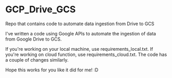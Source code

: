 # GCP_Drive_GCS
Repo that contains code to automate data ingestion from Drive to GCS

I've written a code using Google APIs to automate the ingestion of data from Google Drive to GCS. 

If you're working on your local machine, use requirements_local.txt. If you're working on cloud function, use requirements_cloud.txt. The code has a couple of changes similarly. 

Hope this works for you like it did for me! :D
